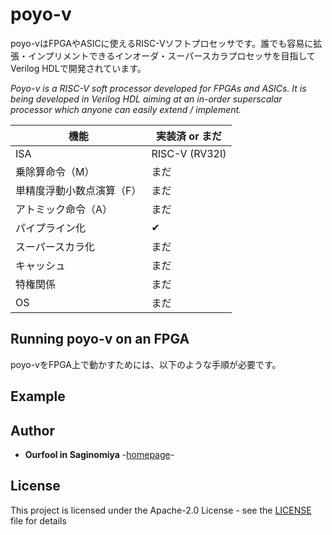 # poyo-v
poyo-vはFPGAやASICに使えるRISC-Vソフトプロセッサです。誰でも容易に拡張・インプリメントできるインオーダ・スーパースカラプロセッサを目指してVerilog HDLで開発されています。

*Poyo-v is a RISC-V soft processor developed for FPGAs and ASICs. It is being developed in Verilog HDL aiming at an in-order superscalar processor which anyone can easily extend / implement.*

機能 | 実装済 or まだ
--- | ---
ISA | RISC-V (RV32I)
乗除算命令（M） |まだ
単精度浮動小数点演算（F） |まだ
アトミック命令（A） |まだ
パイプライン化 |✔
スーパースカラ化 |まだ
キャッシュ |まだ
特権関係 |まだ
OS |まだ

## Running poyo-v on an FPGA
poyo-vをFPGA上で動かすためには、以下のような手順が必要です。

## Example

 
## Author
* **Ourfool in Saginomiya** -[homepage](http://www.saginomiya.xyz/)-

## License
This project is licensed under the Apache-2.0 License - see the [LICENSE](LICENSE) file for details
